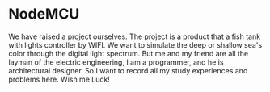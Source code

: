 # NodeMCU
We have raised a project ourselves.
The project is a product that a fish tank with lights controller by WIFI.
We want to simulate the deep or shallow sea's color through the digital light spectrum.
But me and my friend are all the layman of the electric engineering, I am a programmer, and he is architectural designer.
So I want to record all my study experiences and problems here.
Wish me Luck!
